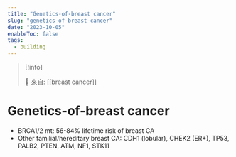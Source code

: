 ```yaml
---
title: "Genetics-of-breast cancer"
slug: "genetics-of-breast-cancer"
date: "2023-10-05"
enableToc: false
tags:
  - building
---
```


> [!info]
>
> 🌱 來自: [[breast cancer]]

# Genetics-of-breast cancer

- BRCA1/2 mt: 56-84% lifetime risk of breast CA
- Other familial/hereditary breast CA: CDH1 (lobular), CHEK2 (ER+), TP53, PALB2, PTEN, ATM, NF1, STK11
